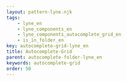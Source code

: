 ```yaml
---
layout: pattern-lyne.njk
tags: 
    - lyne_en
    - lyne_components_en
    - lyne_components_autocomplete_grid_en
    - is_in_folder_en
key: autocomplete-grid-lyne_en
title: Autocomplete-Grid
parent: autocomplete-folder-lyne_en
keywords: autocomplete-grid
order: 50
---
```

